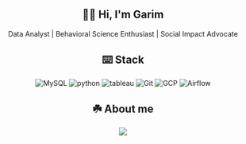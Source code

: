 <h2 align="center"> 👩‍💻 Hi, I'm Garim </h2>
<p align="center">
Data Analyst | Behavioral Science Enthusiast | Social Impact Advocate
</p>

<h2 align="center"> ⌨️ Stack <br> </h2>
<p align="center">
  <img alt="MySQL" src ="https://img.shields.io/badge/MySQL-00000F?style=for-the-badge&logo=mysql&logoColor=white"/> <!--SQL-->
  <img alt="python" src ="https://img.shields.io/badge/Python-3776AB?style=for-the-badge&logo=python&logoColor=white"/> <!--python-->
  <img alt="tableau" src ="https://img.shields.io/badge/Tableau-E97627?style=for-the-badge&logo=Tableau&logoColor=white"/> <!--tableau-->
  <img alt="Git" src ="https://img.shields.io/badge/GIT-E44C30?style=for-the-badge&logo=git&logoColor=white"/>  <!--Git-->
  <img alt="GCP" src ="https://img.shields.io/badge/Google_Cloud-4285F4?style=for-the-badge&logo=google-cloud&logoColor=white"/> <!--GCP-->
  <img alt="Airflow" src ="https://img.shields.io/badge/Airflow-017CEE?style=for-the-badge&logo=Apache%20Airflow&logoColor=white"/> <!--Airflow-->
</p>

<h2 align="center"> ☘️ About me </h2>
<p align="center">
  <a href="https://www.notion.so/21c9d97408e68095bb04f421b6213554">
    <img src="https://img.shields.io/badge/Notion-Study%20Notes-black?logo=notion&logoColor=white" />
  </a>
</p>
